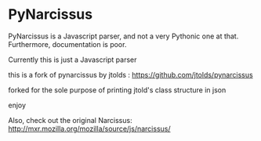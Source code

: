 # PyNarcissus

PyNarcissus is a Javascript parser, and not a very Pythonic one
at that. Furthermore, documentation is poor.

Currently this is just a Javascript parser

this is a fork of pynarcissus by jtolds : https://github.com/jtolds/pynarcissus

forked for the sole purpose of printing jtold's class structure in json

enjoy

Also, check out the original Narcissus: http://mxr.mozilla.org/mozilla/source/js/narcissus/
